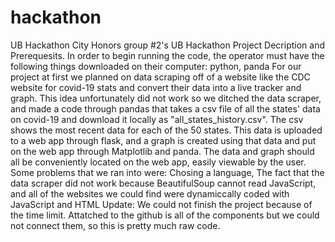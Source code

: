 # hackathon
UB Hackathon
City Honors group #2's UB Hackathon Project Decription and Prerequesits.
In order to begin running the code, the operator must have the following things downloaded on their computer: python, panda
For our project at first we planned on data scraping off of a website like the CDC website for covid-19 stats and convert their data into a live tracker and graph. This idea unfortunately did not work so we ditched the data scraper, and made a code through pandas that takes a csv file of all the states' data on covid-19 and download it locally as "all_states_history.csv". The csv shows the most recent data for each of the 50 states. This data is uploaded to a web app through flask, and a graph is created using that data and put on the web app through Matplotlib and panda. The data and graph should all be conveniently located on the web app, easily viewable by the user.
Some problems that we ran into were: Chosing a language, The fact that the data scraper did not work because BeautifulSoup cannot read JavaScript, and all of the websites we could find were dynamiccally coded with JavaScript and HTML
Update: We could not finish the project because of the time limit. Attatched to the github is all of the components but we could not connect them, so this is pretty much raw code.
